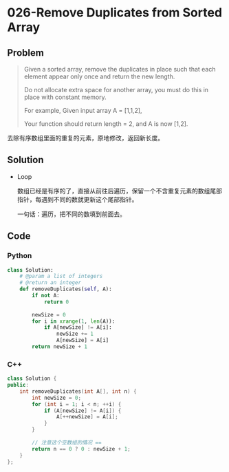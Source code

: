 # 026-Remove Duplicates from Sorted Array

## Problem

> Given a sorted array, remove the duplicates in place such that each element appear only once and return the new length.
>
> Do not allocate extra space for another array, you must do this in place with constant memory. 
> 
> For example,
>  Given input array A = [1,1,2], 
>  
> Your function should return length = 2, and A is now [1,2]. 

去除有序数组里面的重复的元素，原地修改，返回新长度。

## Solution

- Loop

	数组已经是有序的了，直接从前往后遍历，保留一个不含重复元素的数组尾部指针，每遇到不同的数就更新这个尾部指针。
	
	一句话：遍历，把不同的数填到前面去。

## Code

### Python

```python
class Solution:
    # @param a list of integers
    # @return an integer
    def removeDuplicates(self, A):
        if not A:
            return 0
        
        newSize = 0
        for i in xrange(1, len(A)):
            if A[newSize] != A[i]:
                newSize += 1
                A[newSize] = A[i]
        return newSize + 1
```

### C++

```cpp
class Solution {
public:
    int removeDuplicates(int A[], int n) {
        int newSize = 0;
        for (int i = 1; i < n; ++i) {
            if (A[newSize] != A[i]) {
                A[++newSize] = A[i];
            }
        }
        
        // 注意这个空数组的情况 ==
        return n == 0 ? 0 : newSize + 1;
    }
};
```